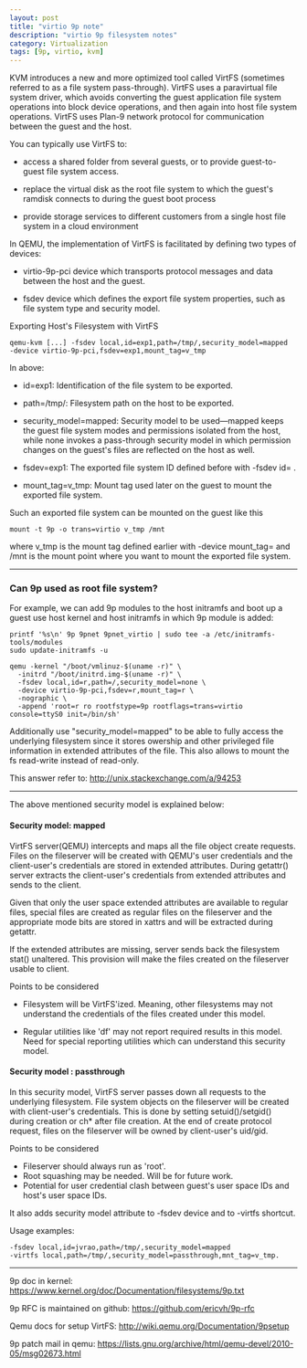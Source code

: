 ```yaml
---
layout: post
title: "virtio 9p note"
description: "virtio 9p filesystem notes"
category: Virtualization
tags: [9p, virtio, kvm]
---
```


KVM introduces a new and more optimized tool called VirtFS (sometimes referred
to as a file system pass-through). VirtFS uses a paravirtual file system driver,
which avoids converting the guest application file system operations into block
device operations, and then again into host file system operations. VirtFS uses
Plan-9 network protocol for communication between the guest and the host.

You can typically use VirtFS to:

* access a shared folder from several guests, or to provide guest-to-guest
  file system access.

* replace the virtual disk as the root file system to which the guest's ramdisk
  connects to during the guest boot process

* provide storage services to different customers from a single host file
  system in a cloud environment

In QEMU, the implementation of VirtFS is facilitated by defining two types of
devices:

* virtio-9p-pci device which transports protocol messages and data between the
  host and the guest.

* fsdev device which defines the export file system properties, such as file
  system type and security model.

Exporting Host's Filesystem with VirtFS

```shell
qemu-kvm [...] -fsdev local,id=exp1,path=/tmp/,security_model=mapped
-device virtio-9p-pci,fsdev=exp1,mount_tag=v_tmp
```

In above:

* id=exp1: Identification of the file system to be exported.

* path=/tmp/: Filesystem path on the host to be exported.

* security_model=mapped: Security model to be used—mapped keeps the guest file
  system modes and permissions isolated from the host, while none invokes a
  pass-through security model in which permission changes on the guest's files
  are reflected on the host as well.

* fsdev=exp1: The exported file system ID defined before with -fsdev id= .

* mount_tag=v_tmp: Mount tag used later on the guest to mount the exported
  file system.

Such an exported file system can be mounted on the guest like this

```shell
mount -t 9p -o trans=virtio v_tmp /mnt
```

where v_tmp is the mount tag defined earlier with -device mount_tag= and /mnt
is the mount point where you want to mount the exported file system.

---

### Can 9p used as root file system?

For example, we can add 9p modules to the host initramfs and boot up a guest
use host kernel and host initramfs in which 9p module is added:

```shell
printf '%s\n' 9p 9pnet 9pnet_virtio | sudo tee -a /etc/initramfs-tools/modules
sudo update-initramfs -u

qemu -kernel "/boot/vmlinuz-$(uname -r)" \
  -initrd "/boot/initrd.img-$(uname -r)" \
  -fsdev local,id=r,path=/,security_model=none \
  -device virtio-9p-pci,fsdev=r,mount_tag=r \
  -nographic \
  -append 'root=r ro rootfstype=9p rootflags=trans=virtio console=ttyS0 init=/bin/sh'
```

Additionally use "security_model=mapped" to be able to fully access the underlying
filesystem since it stores owership and other privileged file information in extended
attributes of the file. This also allows to mount the fs read-write instead of read-only.

This answer refer to: <http://unix.stackexchange.com/a/94253>

---

The above mentioned security model is explained below:

#### Security model: mapped

VirtFS server(QEMU) intercepts and maps all the file object create requests.
Files on the fileserver will be created with QEMU's user credentials and the
client-user's credentials are stored in extended attributes.
During getattr() server extracts the client-user's credentials from extended
attributes and sends to the client.

Given that only the user space extended attributes are available to regular
files, special files are created as regular files on the fileserver and the
appropriate mode bits are stored in xattrs and will be extracted during
getattr.

If the extended attributes are missing, server sends back the filesystem
stat() unaltered. This provision will make the files created on the fileserver usable to client.

Points to be considered

* Filesystem will be VirtFS'ized. Meaning, other filesystems may not
  understand the credentials of the files created under this model.

* Regular utilities like 'df' may not report required results in this model.
  Need for special reporting utilities which can understand this security model.


#### Security model : passthrough

In this security model, VirtFS server passes down all requests to the
underlying filesystem. File system objects on the fileserver will be created
with client-user's credentials. This is done by setting setuid()/setgid()
during creation or ch* after file creation. At the end of create protocol
request, files on the fileserver will be owned by client-user's uid/gid.

Points to be considered

  * Fileserver should always run as 'root'.
  * Root squashing may be needed. Will be for future work.
  * Potential for user credential clash between guest's user space IDs and
    host's user space IDs.

It also adds security model attribute to -fsdev device and to -virtfs shortcut.

Usage examples:

```shell
-fsdev local,id=jvrao,path=/tmp/,security_model=mapped
-virtfs local,path=/tmp/,security_model=passthrough,mnt_tag=v_tmp.
```

---
9p doc in kernel: <https://www.kernel.org/doc/Documentation/filesystems/9p.txt>

9p RFC is maintained on github: <https://github.com/ericvh/9p-rfc>

Qemu docs for setup VirtFS: <http://wiki.qemu.org/Documentation/9psetup>

9p patch mail in qemu: <https://lists.gnu.org/archive/html/qemu-devel/2010-05/msg02673.html>
